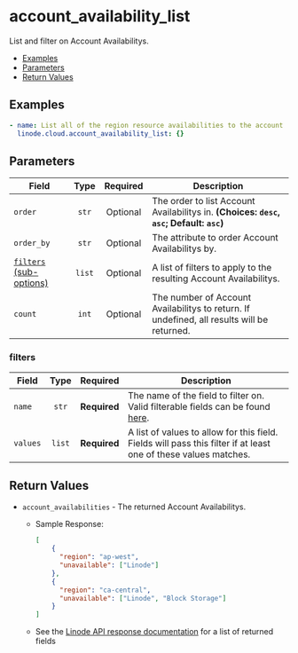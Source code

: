 # account_availability_list

List and filter on Account Availabilitys.

- [Examples](#examples)
- [Parameters](#parameters)
- [Return Values](#return-values)

## Examples

```yaml
- name: List all of the region resource availabilities to the account
  linode.cloud.account_availability_list: {}
```


## Parameters

| Field     | Type | Required | Description                                                                  |
|-----------|------|----------|------------------------------------------------------------------------------|
| `order` | <center>`str`</center> | <center>Optional</center> | The order to list Account Availabilitys in.  **(Choices: `desc`, `asc`; Default: `asc`)** |
| `order_by` | <center>`str`</center> | <center>Optional</center> | The attribute to order Account Availabilitys by.   |
| [`filters` (sub-options)](#filters) | <center>`list`</center> | <center>Optional</center> | A list of filters to apply to the resulting Account Availabilitys.   |
| `count` | <center>`int`</center> | <center>Optional</center> | The number of Account Availabilitys to return. If undefined, all results will be returned.   |

### filters

| Field     | Type | Required | Description                                                                  |
|-----------|------|----------|------------------------------------------------------------------------------|
| `name` | <center>`str`</center> | <center>**Required**</center> | The name of the field to filter on. Valid filterable fields can be found [here](TBD).   |
| `values` | <center>`list`</center> | <center>**Required**</center> | A list of values to allow for this field. Fields will pass this filter if at least one of these values matches.   |

## Return Values

- `account_availabilities` - The returned Account Availabilitys.

    - Sample Response:
        ```json
        [
            {
              "region": "ap-west",
              "unavailable": ["Linode"]
            },
            {
              "region": "ca-central",
              "unavailable": ["Linode", "Block Storage"]
            }
        ]
        ```
    - See the [Linode API response documentation](TBD) for a list of returned fields


